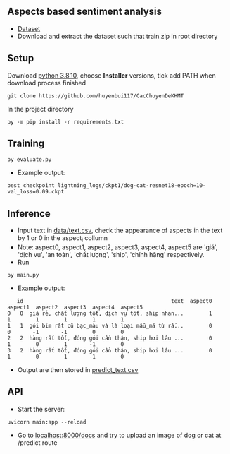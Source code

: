 ## Aspects based sentiment analysis

- [Dataset](https://www.kaggle.com/c/dogs-vs-cats/data)
- Download and extract the dataset such that train.zip in root directory

## Setup
Download [python 3.8.10](https://www.python.org/downloads/release/python-3810/), choose **Installer** versions, tick add PATH when download process finished

```shell
git clone https://github.com/huyenbui117/CacChuyenDeKHMT
```
In the project directory
```shell
py -m pip install -r requirements.txt
```
## Training
```shell
py evaluate.py 
```
- Example output: 
```
best checkpoint lightning_logs/ckpt1/dog-cat-resnet18-epoch=10-val_loss=0.09.ckpt
```

## Inference

- Input text in [data/text.csv](data/text.csv), check the appearance of aspects in the text by 1 or 0 in the aspect<sub>i</sub> collumn
- Note: aspect0, aspect1, aspect2, aspect3, aspect4, aspect5 are 'giá', 'dịch vụ', 'an toàn', 'chất lượng', 'ship', 'chính hãng' respectively.
- Run
```shell
py main.py
```
- Example output:
```shell
   id                                               text  aspect0  aspect1  aspect2  aspect3  aspect4  aspect5
0   0  giá rẻ, chất lượng tốt, dịch vụ tốt, ship nhan...        1        1        1        1        1        1
1   1  gói bỉm rất cũ bạc_màu và là loại mẫu_mã từ rấ...        0        0       -1       -1        0        0
2   2  hàng rất tốt, đóng gói cẩn thận, ship hơi lâu ...        0        1        0        1       -1        0
3   2  hàng rất tốt, đóng gói cẩn thận, ship hơi lâu ...        0        1        0        1       -1        0
```
- Output are then stored in [predict_text.csv](data/predict_text.csv)
## API
- Start the server:
```shell
uvicorn main:app --reload
```
- Go to [localhost:8000/docs](http://localhost:8000/docs) and try to upload an image of dog or cat at /predict route
